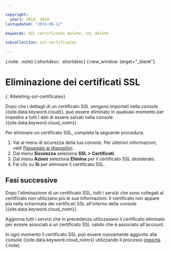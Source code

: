 ```yaml
---

copyright:
  years: 2014, 2019
lastupdated: "2019-06-12"

keywords: SSL certificates delete, SSL delete

subcollection: ssl-certificates

---
```


{:note: .note}
{:shortdesc: .shortdesc}
{:new_window: target="_blank"}

# Eliminazione dei certificati SSL
{: #deleting-ssl-certificates}

Dopo che i dettagli di un certificato SSL vengono importati nella console {{site.data.keyword.cloud}}, può essere eliminato in qualsiasi momento per impedire a tutti i dati di essere salvati nella console {{site.data.keyword.cloud_notm}}.

Per eliminare un certificato SSL, completa la seguente procedura.

1. Vai al menu di sicurezza della tua console. Per ulteriori informazioni, vedi [Passaggio ai dispositivi](/docs/infrastructure/ssl-certificates?topic=virtual-servers-navigating-devices).
2. Dal menu **Sicurezza** seleziona **SSL > Certificati**.
3. Dal menu **Azioni** seleziona **Elimina** per il certificato SSL desiderato.
4. Fai clic su **Sì** per eliminare il certificato SSL. 

## Fasi successive

Dopo l'eliminazione di un certificato SSL, tutti i servizi che sono collegati al certificato non utilizzano più le sue informazioni. Il certificato non appare più nella schermata dei certificati SSL all'interno della console {{site.data.keyword.cloud_notm}}.

Aggiorna tutti i servizi che in precedenza utilizzavano il certificato eliminato per essere associati a un certificato SSL valido che è associato all'account.

In ogni momento il certificato SSL può essere nuovamente aggiunto alla console {{site.data.keyword.cloud_notm}} utilizzando il processo [importa](/docs/infrastructure/ssl-certificates?topic=ssl-certificates-importing-ssl-certificates#importing-ssl-certificates).
{:note}
